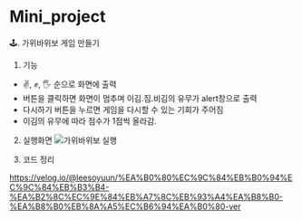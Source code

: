 # Mini_project
🕹. 가위바위보 게임 만들기
1. 기능 
+ ✌, ✊, 🖐 순으로 화면에 출력
+ 버튼을 클릭하면 화면이 멈추며 이김.짐.비김의 유무가 alert창으로 출력
+ 다시하기 버튼을 누르면 게임을 다시할 수 있는 기회가 주어짐
+ 이김의 유무에 따라 점수가 1점씩 올라감.
2. 실행화면
![가위바위보 실행](https://user-images.githubusercontent.com/51051548/183287536-d4b79864-9325-49b4-8989-f62211dbd457.gif)

3. 코드 정리 

https://velog.io/@leesoyuun/%EA%B0%80%EC%9C%84%EB%B0%94%EC%9C%84%EB%B3%B4-%EA%B2%8C%EC%9E%84%EB%A7%8C%EB%93%A4%EA%B8%B0-%EA%B8%B0%EB%8A%A5%EC%B6%94%EA%B0%80-ver

